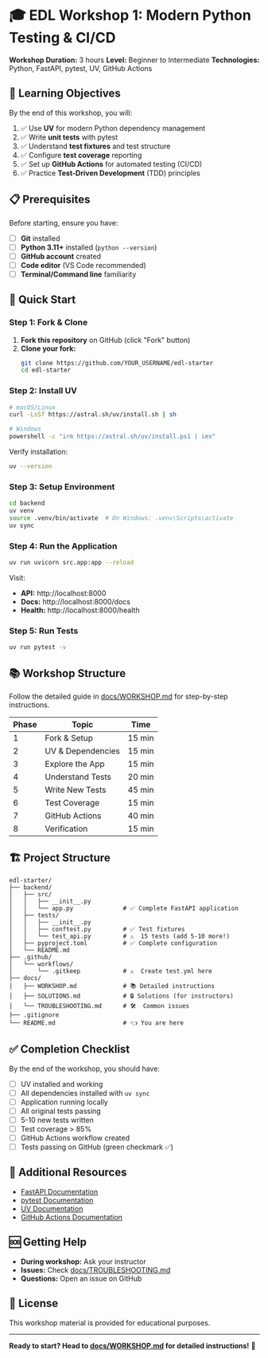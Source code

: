 # 🎓 EDL Workshop 1: Modern Python Testing & CI/CD

**Workshop Duration:** 3 hours
**Level:** Beginner to Intermediate
**Technologies:** Python, FastAPI, pytest, UV, GitHub Actions

## 🎯 Learning Objectives

By the end of this workshop, you will:

1. ✅ Use **UV** for modern Python dependency management
2. ✅ Write **unit tests** with pytest
3. ✅ Understand **test fixtures** and test structure
4. ✅ Configure **test coverage** reporting
5. ✅ Set up **GitHub Actions** for automated testing (CI/CD)
6. ✅ Practice **Test-Driven Development** (TDD) principles

## 📋 Prerequisites

Before starting, ensure you have:

- [ ] **Git** installed
- [ ] **Python 3.11+** installed (`python --version`)
- [ ] **GitHub account** created
- [ ] **Code editor** (VS Code recommended)
- [ ] **Terminal/Command line** familiarity

## 🚀 Quick Start

### Step 1: Fork & Clone

1. **Fork this repository** on GitHub (click "Fork" button)
2. **Clone your fork:**
   ```bash
   git clone https://github.com/YOUR_USERNAME/edl-starter
   cd edl-starter
   ```

### Step 2: Install UV

```bash
# macOS/Linux
curl -LsSf https://astral.sh/uv/install.sh | sh

# Windows
powershell -c "irm https://astral.sh/uv/install.ps1 | iex"
```

Verify installation:
```bash
uv --version
```

### Step 3: Setup Environment

```bash
cd backend
uv venv
source .venv/bin/activate  # On Windows: .venv\Scripts\activate
uv sync
```

### Step 4: Run the Application

```bash
uv run uvicorn src.app:app --reload
```

Visit:
- **API:** http://localhost:8000
- **Docs:** http://localhost:8000/docs
- **Health:** http://localhost:8000/health

### Step 5: Run Tests

```bash
uv run pytest -v
```

## 📚 Workshop Structure

Follow the detailed guide in [docs/WORKSHOP.md](docs/WORKSHOP.md) for step-by-step instructions.

| Phase | Topic | Time |
|-------|-------|------|
| 1 | Fork & Setup | 15 min |
| 2 | UV & Dependencies | 15 min |
| 3 | Explore the App | 15 min |
| 4 | Understand Tests | 20 min |
| 5 | Write New Tests | 45 min |
| 6 | Test Coverage | 15 min |
| 7 | GitHub Actions | 40 min |
| 8 | Verification | 15 min |

## 🏗️ Project Structure

```
edl-starter/
├── backend/
│   ├── src/
│   │   ├── __init__.py
│   │   └── app.py              # ✅ Complete FastAPI application
│   ├── tests/
│   │   ├── __init__.py
│   │   ├── conftest.py         # ✅ Test fixtures
│   │   └── test_api.py         # ⚠️  15 tests (add 5-10 more!)
│   ├── pyproject.toml          # ✅ Complete configuration
│   └── README.md
├── .github/
│   └── workflows/
│       └── .gitkeep            # ⚠️  Create test.yml here
├── docs/
│   ├── WORKSHOP.md             # 📚 Detailed instructions
│   ├── SOLUTIONS.md            # 🔒 Solutions (for instructors)
│   └── TROUBLESHOOTING.md      # 🛠️  Common issues
├── .gitignore
└── README.md                   # 👈 You are here
```

## ✅ Completion Checklist

By the end of the workshop, you should have:

- [ ] UV installed and working
- [ ] All dependencies installed with `uv sync`
- [ ] Application running locally
- [ ] All original tests passing
- [ ] 5-10 new tests written
- [ ] Test coverage > 85%
- [ ] GitHub Actions workflow created
- [ ] Tests passing on GitHub (green checkmark ✅)

## 📖 Additional Resources

- [FastAPI Documentation](https://fastapi.tiangolo.com/)
- [pytest Documentation](https://docs.pytest.org/)
- [UV Documentation](https://docs.astral.sh/uv/)
- [GitHub Actions Documentation](https://docs.github.com/en/actions)

## 🆘 Getting Help

- **During workshop:** Ask your instructor
- **Issues:** Check [docs/TROUBLESHOOTING.md](docs/TROUBLESHOOTING.md)
- **Questions:** Open an issue on GitHub

## 📝 License

This workshop material is provided for educational purposes.

---

**Ready to start? Head to [docs/WORKSHOP.md](docs/WORKSHOP.md) for detailed instructions!** 🚀
